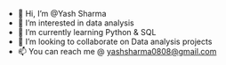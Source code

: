 - 👋 Hi, I’m @Yash Sharma
- 👀 I’m interested in data analysis
- 🌱 I’m currently learning Python & SQL
- 💞️ I’m looking to collaborate on Data analysis projects
- 📫 You can reach me @ yashsharma0808@gmail.com

<!---
YashSharma0808/YashSharma0808 is a ✨ special ✨ repository because its `README.md` (this file) appears on your GitHub profile.
You can click the Preview link to take a look at your changes.
--->
